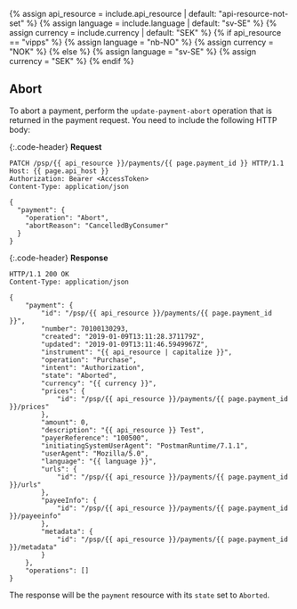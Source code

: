 {% assign api_resource = include.api_resource | default: "api-resource-not-set" %}
{% assign language = include.language | default: "sv-SE" %}
{% assign currency = include.currency | default: "SEK" %}
{% if api_resource == "vipps" %}
  {% assign language = "nb-NO" %}
  {% assign currency = "NOK" %}
{% else %}
  {% assign language = "sv-SE" %}
  {% assign currency = "SEK" %}
{% endif %}

## Abort

To abort a payment, perform the `update-payment-abort` operation that is
returned in the payment request.
You need to include the following HTTP body:

{:.code-header}
**Request**

```http
PATCH /psp/{{ api_resource }}/payments/{{ page.payment_id }} HTTP/1.1
Host: {{ page.api_host }}
Authorization: Bearer <AccessToken>
Content-Type: application/json

{
  "payment": {
    "operation": "Abort",
    "abortReason": "CancelledByConsumer"
  }
}
```

{:.code-header}
**Response**

```http
HTTP/1.1 200 OK
Content-Type: application/json

{
    "payment": {
        "id": "/psp/{{ api_resource }}/payments/{{ page.payment_id }}",
        "number": 70100130293,
        "created": "2019-01-09T13:11:28.371179Z",
        "updated": "2019-01-09T13:11:46.5949967Z",
        "instrument": "{{ api_resource | capitalize }}",
        "operation": "Purchase",
        "intent": "Authorization",
        "state": "Aborted",
        "currency": "{{ currency }}",
        "prices": {
            "id": "/psp/{{ api_resource }}/payments/{{ page.payment_id }}/prices"
        },
        "amount": 0,
        "description": "{{ api_resource }} Test",
        "payerReference": "100500",
        "initiatingSystemUserAgent": "PostmanRuntime/7.1.1",
        "userAgent": "Mozilla/5.0",
        "language": "{{ language }}",
        "urls": {
            "id": "/psp/{{ api_resource }}/payments/{{ page.payment_id }}/urls"
        },
        "payeeInfo": {
            "id": "/psp/{{ api_resource }}/payments/{{ page.payment_id }}/payeeinfo"
        },
        "metadata": {
            "id": "/psp/{{ api_resource }}/payments/{{ page.payment_id }}/metadata"
        }
    },
    "operations": []
}
```

The response will be the `payment` resource with its `state` set to `Aborted`.
